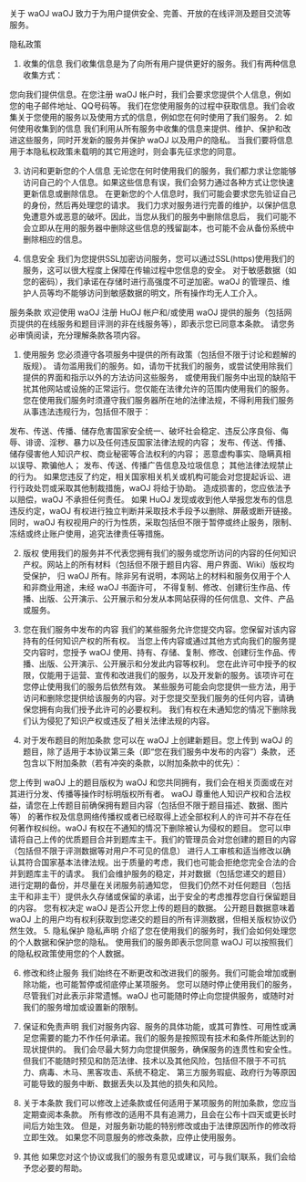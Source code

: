 关于 waOJ
waOJ 致力于为用户提供安全、完善、开放的在线评测及题目交流等服务。

隐私政策
1. 收集的信息
我们收集信息是为了向所有用户提供更好的服务。我们有两种信息收集方式：

您向我们提供信息。在您注册 waOJ 帐户时，我们会要求您提供个人信息，例如您的电子邮件地址、QQ号码等。
我们在您使用服务的过程中获取信息。我们会收集关于您使用的服务以及使用方式的信息，例如您在何时使用了我们服务。
2. 如何使用收集到的信息
我们利用从所有服务中收集的信息来提供、维护、保护和改进这些服务，同时开发新的服务并保护 waOJ 以及用户的隐私。
当我们要将信息用于本隐私权政策未载明的其它用途时，则会事先征求您的同意。

3. 访问和更新您的个人信息
无论您在何时使用我们的服务，我们都力求让您能够访问自己的个人信息。如果这些信息有误，我们会努力通过各种方式让您快速更新信息或删除信息。 在更新您的个人信息时，我们可能会要求您先验证自己的身份，然后再处理您的请求。
我们力求对服务进行完善的维护，以保护信息免遭意外或恶意的破坏。因此，当您从我们的服务中删除信息后， 我们可能不会立即从在用的服务器中删除这些信息的残留副本，也可能不会从备份系统中删除相应的信息。

4. 信息安全
我们为您提供SSL加密访问服务，您可以通过SSL(https)使用我们的服务，这可以很大程度上保障在传输过程中您信息的安全。
对于敏感数据（如您的密码），我们承诺在存储时进行高强度不可逆加密。waOJ 的管理员、维护人员等均不能够访问到敏感数据的明文，所有操作均无人工介入。

服务条款
欢迎使用 waOJ
注册 HuOJ 帐户和/或使用 waOJ 提供的服务（包括网页提供的在线服务和题目评测的非在线服务等），即表示您已同意本条款。 请您务必审慎阅读，充分理解条款各项内容。

1. 使用服务
您必须遵守各项服务中提供的所有政策（包括但不限于讨论和题解的版规）。 请勿滥用我们的服务。如，请勿干扰我们的服务，或尝试使用除我们提供的界面和指示以外的方法访问这些服务， 或使用我们服务中出现的缺陷干扰其他网站或设施的正常运行。您仅能在法律允许的范围内使用我们的服务。
您在使用我们服务时须遵守我们服务器所在地的法律法规，不得利用我们服务从事违法违规行为，包括但不限于：

发布、传送、传播、储存危害国家安全统一、破坏社会稳定、违反公序良俗、侮辱、诽谤、淫秽、暴力以及任何违反国家法律法规的内容；
发布、传送、传播、储存侵害他人知识产权、商业秘密等合法权利的内容；
恶意虚构事实、隐瞒真相以误导、欺骗他人；
发布、传送、传播广告信息及垃圾信息；
其他法律法规禁止的行为。
如果您违反了约定，相关国家相关机关或机构可能会对您提起诉讼、进行行政处罚或采取其他制裁措施，waOJ 将给于协助。 造成损害的，您应依法予以赔偿，waOJ 不承担任何责任。
如果 HuOJ 发现或收到他人举报您发布的信息违反约定，waOJ 有权进行独立判断并采取技术手段予以删除、屏蔽或断开链接。 同时，waOJ 有权视用户的行为性质，采取包括但不限于暂停或终止服务，限制、冻结或终止账户使用，追究法律责任等措施。

2. 版权
使用我们的服务并不代表您拥有我们的服务或您所访问的内容的任何知识产权。网站上的所有材料（包括但不限于题目内容、用户界面、Wiki）版权均受保护， 归 waOJ 所有。除非另有说明，本网站上的材料和服务仅用于个人和非商业用途，未经 waOJ 书面许可， 不得复制、修改、创建衍生作品、传播、出版、公开演示、公开展示和分发从本网站获得的任何信息、文件、产品或服务。

3. 您在我们服务中发布的内容
我们的某些服务允许您提交内容。您保留对该内容持有的任何知识产权的所有权。
当您上传内容或通过其他方式向我们的服务提交内容时，您授予 waOJ 使用、持有、存储、复制、修改、创建衍生作品、传播、出版、公开演示、公开展示和分发此内容等权利。 您在此许可中授予的权限，仅能用于运营、宣传和改进我们的服务，以及开发新的服务。该项许可在您停止使用我们的服务后依然有效。 某些服务可能会向您提供一些方法，用于访问和删除您提供给该服务的内容。对于您提交至我们服务的任何内容，请确保您拥有向我们授予此许可的必要权利。 我们有权在未通知您的情况下删除我们认为侵犯了知识产权或违反了相关法律法规的内容。

4. 对于发布题目的附加条款
您可以在 waOJ 上创建新题目。您上传到 waOJ 的题目，除了适用于本协议第三条（即“您在我们服务中发布的内容”）条款， 还包含以下附加条款（若有冲突的条款，以附加条款中的优先）：

您上传到 waOJ 上的题目版权为 waOJ 和您共同拥有，我们会在相关页面或在对其进行分发、传播等操作时标明版权所有者。
waOJ 尊重他人知识产权和合法权益，请您在上传题目前确保拥有题目内容（包括但不限于题目描述、数据、图片等） 的著作权及信息网络传播权或者已经取得上述全部权利人的许可并不存在任何著作权纠纷。waOJ 有权在不通知的情况下删除被认为侵权的题目。
您可以申请将自己上传的优质题目合并到题库主干。我们的管理员会对您创建的题目的内容（包括但不限于评测数据等对用户不可见的信息） 进行人工审核和适当修改以确认其符合国家基本法律法规。出于质量的考虑，我们也可能会拒绝您完全合法的合并到题库主干的请求。
我们会维护服务的稳定，并对数据（包括您递交的题目）进行定期的备份，并尽量在关闭服务前通知您， 但我们仍然不对任何题目（包括主干和非主干）提供永久存储或保留的承诺，出于安全的考虑推荐您自行保留题目的内容。
您有权决定 waOJ 是否公开您上传的题目的数据。 公开题目数据意味着 waOJ 上的用户均有权利获取到您递交的题目的所有评测数据，但相关版权协议仍然生效。
5. 隐私保护
隐私声明 介绍了您在使用我们的服务时，我们会如何处理您的个人数据和保护您的隐私。 使用我们的服务即表示您同意 waOJ 可以按照我们的隐私权政策使用您的个人数据。

6. 修改和终止服务
我们始终在不断更改和改进我们的服务。我们可能会增加或删除功能，也可能暂停或彻底停止某项服务。
您可以随时停止使用我们的服务，尽管我们对此表示非常遗憾。waOJ 也可能随时停止向您提供服务，或随时对我们的服务增加或设置新的限制。

7. 保证和免责声明
我们对服务内容、服务的具体功能，或其可靠性、可用性或满足您需要的能力不作任何承诺。我们的服务是按照现有技术和条件所能达到的现状提供的。 我们会尽最大努力向您提供服务，确保服务的连贯性和安全性。 但我们不能随时预见和防范法律、技术以及其他风险，包括但不限于不可抗力、病毒、木马、黑客攻击、系统不稳定、 第三方服务瑕疵、政府行为等原因可能导致的服务中断、数据丢失以及其他的损失和风险。

8. 关于本条款
我们可以修改上述条款或任何适用于某项服务的附加条款，您应当定期查阅本条款。
所有修改的适用不具有追溯力，且会在公布十四天或更长时间后方始生效。
但是，对服务新功能的特别修改或由于法律原因所作的修改将立即生效。
如果您不同意服务的修改条款，应停止使用服务。

9. 其他
如果您对这个协议或我们的服务有意见或建议，可与我们联系，我们会给予您必要的帮助。
